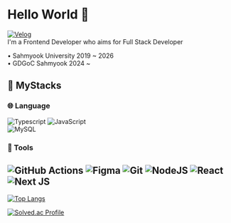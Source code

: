 # Hello World 👋
[![Velog](https://img.shields.io/badge/Velog-20C997?style=for-the-badge&logo=velog&logoColor=white)](https://velog.io/@yearsingle/posts)<br/>
I'm a Frontend Developer who aims for Full Stack Developer

•  Sahmyook University 2019 ~ 2026 <br>
•  GDGoC Sahmyook 2024 ~

## 🧱 MyStacks
### 🌐 Language
![Typescript](https://img.shields.io/badge/typescript-3178C6?style=for-the-badge&logo=typescript&logoColor=white)
![JavaScript](https://img.shields.io/badge/javascript-%23323330.svg?style=for-the-badge&logo=javascript&logoColor=%23F7DF1E)	
![MySQL](https://img.shields.io/badge/mysql-4479A1.svg?style=for-the-badge&logo=mysql&logoColor=white)

### 🔧 Tools
![GitHub Actions](https://img.shields.io/badge/github%20actions-%232671E5.svg?style=for-the-badge&logo=githubactions&logoColor=white)
![Figma](https://img.shields.io/badge/figma-%23F24E1E.svg?style=for-the-badge&logo=figma&logoColor=white)
![Git](https://img.shields.io/badge/git-%23F05033.svg?style=for-the-badge&logo=git&logoColor=white)
![NodeJS](https://img.shields.io/badge/node.js-6DA55F?style=for-the-badge&logo=node.js&logoColor=white)
![React](https://img.shields.io/badge/react-%2320232a.svg?style=for-the-badge&logo=react&logoColor=%2361DAFB)
![Next JS](https://img.shields.io/badge/Next-black?style=for-the-badge&logo=next.js&logoColor=white)
---
[![Top Langs](https://github-readme-stats.vercel.app/api/top-langs/?username=jaek-kein)](https://github.com/anuraghazra/github-readme-stats) 

[![Solved.ac Profile](http://mazassumnida.wtf/api/generate_badge?boj=yearsingle)](https://solved.ac/yearsingle) 



<!--
**Jaek-Kein/Jaek-Kein** is a ✨ _special_ ✨ repository because its `README.md` (this file) appears on your GitHub profile.
<br>
(https://img.shields.io/badge/kotlin-%237F52FF?style=for-the-badge&logo=kotlin&logoColor=white) ![Static Badge](https://img.shields.io/badge/mariadb-%23003545?style=for-the-badge&logo=mariadb&logoColor=white)


Here are some ideas to get you started:

- 🔭 I’m currently working on ...
- 🌱 I’m currently learning ...
- 👯 I’m looking to collaborate on ...
- 🤔 I’m looking for help with ...
- 💬 Ask me about ...
- 📫 How to reach me: ...
- 😄 Pronouns: ...
- ⚡ Fun fact: ...
-->
